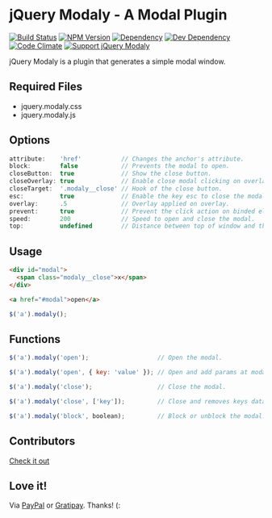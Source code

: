 # jQuery Modaly - A Modal Plugin

[![Build Status](https://img.shields.io/travis/wbotelhos/modaly/master.svg)](https://travis-ci.org/wbotelhos/modaly "Travis CI")
[![NPM Version](https://badge.fury.io/js/modaly-js.svg)](https://badge.fury.io/js/modaly-js)
[![Dependency](https://david-dm.org/wbotelhos/modaly.svg)](https://david-dm.org/wbotelhos/modaly "Dependency Status")
[![Dev Dependency](https://david-dm.org/wbotelhos/modaly/dev-status.svg)](https://david-dm.org/wbotelhos/modaly#info=devDependencies "Dev Dependency Status")
[![Code Climate](https://codeclimate.com/github/wbotelhos/modaly.png)](https://codeclimate.com/github/wbotelhos/modaly)
[![Support jQuery Modaly](http://img.shields.io/gittip/wbotelhos.svg)](https://gratipay.com/~wbotelhos)

jQuery Modaly is a plugin that generates a simple modal window.

## Required Files

+ jquery.modaly.css
+ jquery.modaly.js

## Options

```js
attribute:    'href'           // Changes the anchor's attribute.
block:        false            // Prevents the modal to open.
closeButton:  true             // Show the close button.
closeOverlay: true             // Enable close modal clicking on overlay.
closeTarget:  '.modaly__close' // Hook of the close button.
esc:          true             // Enable the key esc to close the modal.
overlay:      .5               // Overlay applied on overlay.
prevent:      true             // Prevent the click action on binded element.
speed:        200              // Speed to open and close the modal.
top:          undefined        // Distance between top of window and the modal.
```

## Usage

```html
<div id="modal">
  <span class="modaly__close">x</span>
</div>
```

```html
<a href="#modal">open</a>
```

```js
$('a').modaly();
```

## Functions

```js
$('a').modaly('open');                   // Open the modal.

$('a').modaly('open', { key: 'value' }); // Open and add params at modal.

$('a').modaly('close');                  // Close the modal.

$('a').modaly('close', ['key']);         // Close and removes keys data from modal.

$('a').modaly('block', boolean);         // Block or unblock the modal.
```

## Contributors

[Check it out](http://github.com/wbotelhos/modaly/graphs/contributors)

## Love it!

Via [PayPal](https://www.paypal.com/cgi-bin/webscr?cmd=_donations&business=X8HEP2878NDEG&item_name=modaly) or [Gratipay](https://gratipay.com/modaly). Thanks! (:
